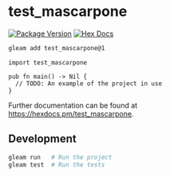 # test_mascarpone

[![Package Version](https://img.shields.io/hexpm/v/test_mascarpone)](https://hex.pm/packages/test_mascarpone)
[![Hex Docs](https://img.shields.io/badge/hex-docs-ffaff3)](https://hexdocs.pm/test_mascarpone/)

```sh
gleam add test_mascarpone@1
```
```gleam
import test_mascarpone

pub fn main() -> Nil {
  // TODO: An example of the project in use
}
```

Further documentation can be found at <https://hexdocs.pm/test_mascarpone>.

## Development

```sh
gleam run   # Run the project
gleam test  # Run the tests
```
